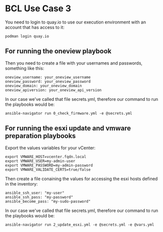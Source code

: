 # BCL Use Case 3

You need to login to quay.io to use our execution environment with an account that has access to it:

```
podman login quay.io
```

## For running the oneview playbook

Then you need to create a file with your usernames and passwords, something like this:

```
oneview_username: your_oneview_username
oneview_password: your_oneview_password
oneview_domain: your_oneview_domain
oneview_apiversion: your_oneview_api_version
```

In our case we've called that file secrets.yml, therefore our command to run the playbooks would be:

```
ansible-navigator run 0_check_firmware.yml -e @secrets.yml
```

## For running the esxi update and vmware preparation playbooks

Export the values variables for your vCenter:

```
export VMWARE_HOST=vcenter.fqdn.local
export VMWARE_USER=my-admin-user
export VMWARE_PASSWORD=my-admin-password
export VMWARE_VALIDATE_CERTS=true/false
```

Then create a file conaining the values for accessing the esxi hosts defined in the inventory:

```
ansible_ssh_user: "my-user"
ansible_ssh_pass: "my-password"
ansible_become_pass: "my-sudo-password"
```

In our case we've called that file secrets.yml, therefore our command to run the playbooks would be:

```
ansible-navigator run 2_update_esxi.yml -e @secrets.yml -e @vars.yml
```